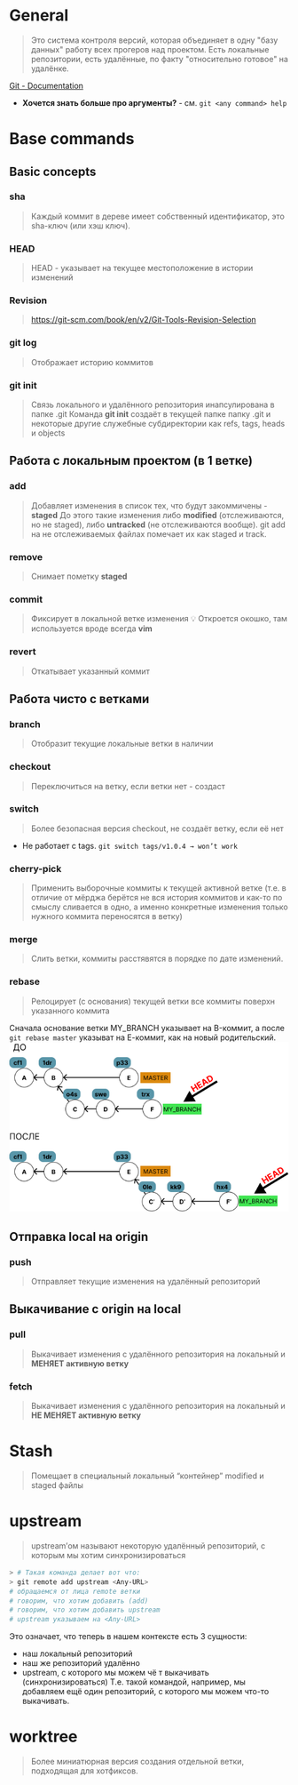 # General
> Это система контроля версий, которая объединяет в одну "базу данных" работу всех прогеров над проектом. Есть локальные репозитории, есть удалённые, по факту "относительно готовое" на удалёнке.

[Git - Documentation](https://git-scm.com/doc)
* **Хочется знать больше про аргументы?** - см. `git <any command> help`
# Base commands
## Basic concepts
### sha
> Каждый коммит в дереве имеет собственный идентификатор, это sha-ключ (или хэш ключ).
### HEAD
> HEAD - указывает на текущее местоположение в истории изменений
### Revision
> https://git-scm.com/book/en/v2/Git-Tools-Revision-Selection
### git log
> Отображает историю коммитов
### git init
> Связь локального и удалённого репозитория инапсулирована в папке .git
> Команда **git init** создаёт в текущей папке папку .git и некоторые другие служебные субдиректории как refs, tags, heads и objects
## Работа с локальным проектом (в 1 ветке)
### add
> Добавляет изменения в список тех, что будут закоммичены - **staged**
>  До этого такие изменения либо **modified** (отслеживаются, но не staged), либо **untracked** (не отслеживаются вообще). 
>  git add на не отслеживаемых файлах помечает их как staged и track.
### remove
> Снимает пометку **staged**
### commit
> Фиксирует в локальной ветке изменения
💡 Откроется окошко, там используется вроде всегда **vim**
### revert
> Откатывает указанный коммит
## Работа чисто с ветками
### branch
> Отобразит текущие локальные ветки в наличии
### checkout
> Переключиться на ветку, если ветки нет - создаст
### switch
> Более безопасная версия checkout, не создаёт ветку, если её нет

* Не работает с tags. `git switch tags/v1.0.4 → won’t work`
### cherry-pick
> Применить выборочные коммиты к текущей активной ветке (т.е. в отличие от мёрджа берётся не вся история коммитов и как-то по смыслу сливается в одно, а именно конкретные изменения только нужного коммита переносятся в ветку)
### merge
> Слить ветки, коммиты расстявятся в порядке по дате изменений.
### rebase
> Релоцирует (с основания) текущей ветки все коммиты поверхн указанного коммита

Сначала основание ветки MY_BRANCH указывает на B-коммит, а после `git rebase master` указыват на Е-коммит, как на новый родительский.
![](image-storage/Pasted%20image%2020250228163216.png)
## Отправка local на origin
### push
> Отправляет текущие изменения на удалённый репозиторий
## Выкачивание с origin на local
### pull
> Выкачивает изменения с удалённого репозитория на локальный и **МЕНЯЕТ активную ветку**
### fetch
> Выкачивает изменения с удалённого репозитория на локальный и **НЕ МЕНЯЕТ активную ветку**
# Stash
> Помещает в специальный локальный “контейнер” modified и staged файлы
# upstream
> upstream’ом называют некоторую удалённый репозиторий, с которым мы хотим синхронизироваться

```bash
> # Такая команда делает вот что:
> git remote add upstream <Any-URL>
# обращаемся от лица remote ветки
# говорим, что хотим добавить (add)
# говорим, что хотим добавить upstream
# upstream указываем на <Any-URL>
```

Это означает, что теперь в нашем контексте есть 3 сущности: 
- наш локальный репозиторий
- наш же репозиторий удалённо 
- upstream, с которого мы можем чё т выкачивать (синхронизироваться)
Т.е. такой командой, например, мы добавляем ещё один репозиторий, с которого мы можем что-то выкачивать.
# worktree
> Более миниатюрная версия создания отдельной ветки, подходящая для хотфиксов.